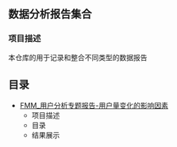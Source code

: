 ## 数据分析报告集合

### 项目描述
本仓库的用于记录和整合不同类型的数据报告<br>

## 目录
+ [FMM_用户分析专题报告-用户量变化的影响因素](https://github.com/EvelynZP/Data-Analysis-Report/tree/master/FMM_UserThematicAnalysis)
  + 项目描述
  + 目录
  + 结果展示
